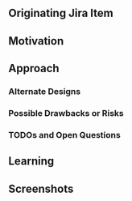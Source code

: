 ## Originating Jira Item

<!-- OPTIONAL
  Provide a link to Jira item. May be a good idea to create on if doesn't exist.
-->

## Motivation

<!-- REQUIRED
  Why are you introducing this change? Why is this change necessary? What
  are you trying to achieve with this change?
  If you have a relevant issue, add a link directly to the issue URL here.
 -->

## Approach

<!-- REQUIRED
  How does this change fulfill the purpose? Keep it high level. Avoid code-splaining.
-->

### Alternate Designs

 <!-- OPTIONAL
   Explain what other alternatives were considered and why the proposed version was selected.
 -->

### Possible Drawbacks or Risks

 <!-- OPTIONAL
   What are the possible side-effects or negative impacts of this change?
 -->

### TODOs and Open Questions

<!-- OPTIONAL
- [ ] Use GitHub checklists. When solved, check the box and explain the conclusion.
-->

## Learning

<!-- OPTIONAL
  Share any blog posts, patterns, libraries or documentation that helped you.
-->

## Screenshots

<!-- OPTIONAL
  If relevant, include "before" and "after" to demonstrate this
  change. Add a caption describing what each screenshot shows.
-->

